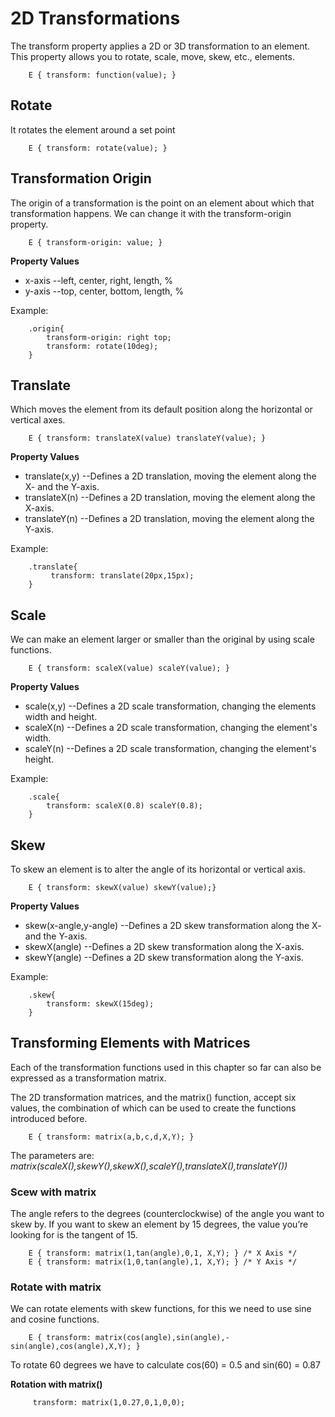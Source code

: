 # 2D Transformations

The transform property applies a 2D or 3D transformation to an element. This property allows you to rotate, scale, move, skew, etc., elements.

```
	E { transform: function(value); }
```

## Rotate

It rotates the element around a set point

```
	E { transform: rotate(value); }
```

## Transformation Origin

The origin of a transformation is the point on an element about which that transformation happens. We can change it with the transform-origin property.

```
	E { transform-origin: value; }
```

**Property Values**

- x-axis --left, center, right, length, %
- y-axis --top, center, bottom, length, %

Example:

```
	.origin{
		transform-origin: right top;
		transform: rotate(10deg);
	}
```

## Translate

Which moves the element from its default position along the horizontal or vertical axes.

```
	E { transform: translateX(value) translateY(value); }
```

**Property Values**

- translate(x,y) --Defines a 2D translation, moving the element along the X- and the Y-axis.
- translateX(n) --Defines a 2D translation, moving the element along the X-axis.
- translateY(n) --Defines a 2D translation, moving the element along the Y-axis.

Example:

```
	.translate{
		 transform: translate(20px,15px);
	}
```

## Scale

We can make an element larger or smaller than the original by using scale functions.

```
	E { transform: scaleX(value) scaleY(value); }
```

**Property Values**

- scale(x,y) --Defines a 2D scale transformation, changing the elements width and height.
- scaleX(n) --Defines a 2D scale transformation, changing the element's width.
- scaleY(n) --Defines a 2D scale transformation, changing the element's height.

Example:

```
	.scale{
		transform: scaleX(0.8) scaleY(0.8);
	}
```

## Skew

To skew an element is to alter the angle of its horizontal or vertical axis.

```
	E { transform: skewX(value) skewY(value);}
```

**Property Values**

- skew(x-angle,y-angle) --Defines a 2D skew transformation along the X- and the Y-axis.
- skewX(angle) --Defines a 2D skew transformation along the X-axis.
- skewY(angle) --Defines a 2D skew transformation along the Y-axis.

Example:

```
	.skew{
		transform: skewX(15deg);
	}
```

## Transforming Elements with Matrices

Each of the transformation functions used in this chapter so far can also be expressed as a transformation matrix.

The 2D transformation matrices, and the matrix() function, accept six values, the combination of which can be used to create the functions introduced before.

```
	E { transform: matrix(a,b,c,d,X,Y); }
```

The parameters are: _matrix(scaleX(),skewY(),skewX(),scaleY(),translateX(),translateY())_

### Scew with matrix

The angle refers to the degrees (counterclockwise) of the angle you want to skew by. If you want to skew an element by 15 degrees, the value you’re looking for is the tangent of 15.

```
	E { transform: matrix(1,tan(angle),0,1, X,Y); } /* X Axis */
	E { transform: matrix(1,0,tan(angle),1, X,Y); } /* Y Axis */
```

### Rotate with matrix

We can rotate elements with skew functions, for this we need to use sine and cosine functions.

```
	E { transform: matrix(cos(angle),sin(angle),-sin(angle),cos(angle),X,Y); }
```

To rotate 60 degrees we have to calculate cos(60) = 0.5 and sin(60) = 0.87

**Rotation with matrix()**

```
	 transform: matrix(1,0.27,0,1,0,0);
```
